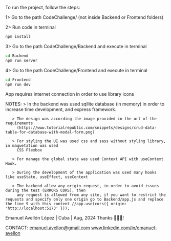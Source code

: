 To run the project, follow the steps:

1> Go to the path CodeChallenge/ (not inside Backend or Frontend folders)

2> Run code in terminal

```bash
npm install
```

3> Go to the path CodeChallenge/Backend and execute in terminal

```bash
cd Backend
npm run server
```

4> Go to the path CodeChallenge/Frontend and execute in terminal

```bash
cd Frontend
npm run dev
```

App requires internet connection in order to use library icons

NOTES: > In the backend was used sqllite database (in memory) in order to increase time development,
         and express framework.

       > The design was according the image provided in the url of the requirements 
         (https://www.tutorialrepublic.com/snippets/designs/crud-data-table-for-database-with-modal-form.png)

       > For styling the UI was used css and sass without styling library, in maquetation was used 
         CSS Flexbox

       > For manage the global state was used Context API with useContext Hook.

       > During the development of the application was used many hooks like useState, useEffect, useContext
      
       > The backend allow any origin request, in order to avoid issues during the test (ERRORS CORS), then
         any request is allowed from any site, if you want to restrict the requests and specify only one origin go to Backend/app.js and replace the line 9 with this content //app.use(cors({ origin: 'http://localhost:5173' }));


Emanuel Avellón López | Cuba | Aug, 2024
Thanks 👨🏻‍💻!


CONTACT:
emanuel.avellon@gmail.com
www.linkedin.com/in/emanuel-avellon